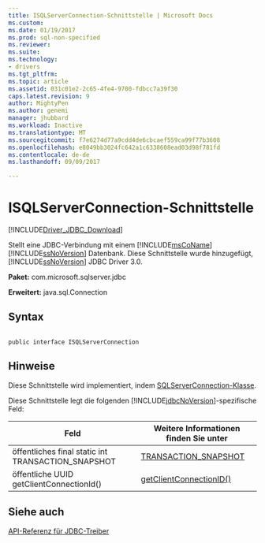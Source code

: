 ```yaml
---
title: ISQLServerConnection-Schnittstelle | Microsoft Docs
ms.custom: 
ms.date: 01/19/2017
ms.prod: sql-non-specified
ms.reviewer: 
ms.suite: 
ms.technology:
- drivers
ms.tgt_pltfrm: 
ms.topic: article
ms.assetid: 031c01e2-2c65-4fe4-9700-fdbcc7a39f30
caps.latest.revision: 9
author: MightyPen
ms.author: genemi
manager: jhubbard
ms.workload: Inactive
ms.translationtype: MT
ms.sourcegitcommit: f7e6274d77a9cdd4de6cbcaef559ca99f77b3608
ms.openlocfilehash: e8049bb3024fc642a1c6338608ead03d98f781fd
ms.contentlocale: de-de
ms.lasthandoff: 09/09/2017

---
```

# <a name="isqlserverconnection-interface"></a>ISQLServerConnection-Schnittstelle
[!INCLUDE[Driver_JDBC_Download](../../../includes/driver_jdbc_download.md)]

  Stellt eine JDBC-Verbindung mit einem [!INCLUDE[msCoName](../../../includes/msconame_md.md)] [!INCLUDE[ssNoVersion](../../../includes/ssnoversion_md.md)] Datenbank. Diese Schnittstelle wurde hinzugefügt, [!INCLUDE[ssNoVersion](../../../includes/ssnoversion_md.md)] JDBC Driver 3.0.  
  
 **Paket:** com.microsoft.sqlserver.jdbc  
  
 **Erweitert:** java.sql.Connection  
  
## <a name="syntax"></a>Syntax  
  
```  
  
public interface ISQLServerConnection  
```  
  
## <a name="remarks"></a>Hinweise  
 Diese Schnittstelle wird implementiert, indem [SQLServerConnection-Klasse](../../../connect/jdbc/reference/sqlserverconnection-class.md).  
  
 Diese Schnittstelle legt die folgenden [!INCLUDE[jdbcNoVersion](../../../includes/jdbcnoversion_md.md)]-spezifische Feld:  
  
|Feld|Weitere Informationen finden Sie unter|  
|-----------|-------------------------------|  
|öffentliches final static int TRANSACTION_SNAPSHOT|[TRANSACTION_SNAPSHOT](../../../connect/jdbc/reference/transaction-snapshot-field-sqlserverconnection.md)|  
|öffentliche UUID getClientConnectionId()|[getClientConnectionID()](../../../connect/jdbc/reference/getclientconnectionid-method-sqlserverconnection.md)|  
  
## <a name="see-also"></a>Siehe auch  
 [API-Referenz für JDBC-Treiber](../../../connect/jdbc/reference/jdbc-driver-api-reference.md)  
  
  

